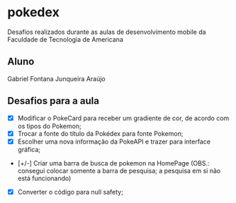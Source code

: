 # pokedex

Desafios realizados durante as aulas de desenvolvimento mobile da Faculdade de Tecnologia de Americana

## Aluno

Gabriel Fontana Junqueira Araújo

## Desafios para a aula

*   [X] Modificar o PokeCard para receber um gradiente de cor, de acordo com os tipos do Pokemon;
*   [X] Trocar a fonte do título da Pokédex para fonte Pokemon;
*   [X] Escolher uma nova informação da PokeAPI e trazer para interface gráfica;
*   [+/-] Criar uma barra de busca de pokemon na HomePage (OBS.: consegui colocar somente a barra de pesquisa; a pesquisa em si não está funcionando)
*   [X] Converter o código para null safety;
